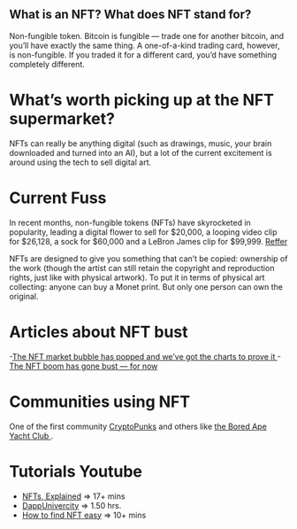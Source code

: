 ## What is an NFT? What does NFT stand for?

Non-fungible token.
Bitcoin is fungible — trade one for another bitcoin, and you’ll have exactly the same thing. A one-of-a-kind trading card, however, is non-fungible. If you traded it for a different card, you’d have something completely different.

# What’s worth picking up at the NFT supermarket?

NFTs can really be anything digital (such as drawings, music, your brain downloaded and turned into an AI), but a lot of the current excitement is around using the tech to sell digital art.

# Current Fuss

In recent months, non-fungible tokens (NFTs) have skyrocketed in popularity, leading a digital flower to sell for $20,000, a looping video clip for $26,128, a sock for $60,000 and a LeBron James clip for $99,999.
[Reffer](https://www.wired.com/story/nfts-boom-collectors-shell-out-crypto/)

NFTs are designed to give you something that can’t be copied: ownership of the work (though the artist can still retain the copyright and reproduction rights, just like with physical artwork). To put it in terms of physical art collecting: anyone can buy a Monet print. But only one person can own the original.

# Articles about NFT bust

-[The NFT market bubble has popped and we’ve got the charts to prove it ](https://protos.com/nft-market-bubble-popped-crypto-collectibles-are-over/) -[The NFT boom has gone bust — for now](https://qz.com/2016058/the-nft-boom-is-over-for-now/)

# Communities using NFT

One of the first community [CryptoPunks](https://qz.com/2016058/the-nft-boom-is-over-for-now/) and others like [the Bored Ape Yacht Club ](https://www.newyorker.com/culture/infinite-scroll/why-bored-ape-avatars-are-taking-over-twitter).

# Tutorials Youtube

- [NFTs, Explained](https://www.youtube.com/watch?v=Oz9zw7-_vhM) => 17+ mins
- [DappUnivercity](https://www.youtube.com/watch?v=YPbgjPPC1d0) => 1.50 hrs.
- [How to find NFT easy](https://www.youtube.com/watch?v=1YRbeuJ81RQ) => 10+ mins
